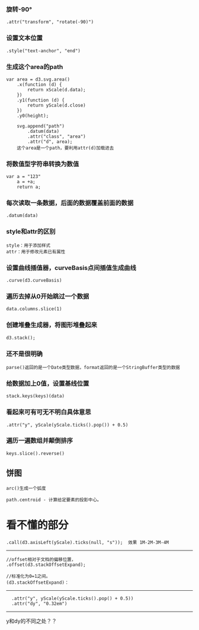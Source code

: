 ### 旋转-90°
    .attr("transform", "rotate(-90)")

### 设置文本位置
    .style("text-anchor", "end")

### 生成这个area的path
    var area = d3.svg.area()
        .x(function (d) {
            return xScale(d.data);
        })
        .y1(function (d) {
            return yScale(d.close)
        })
        .y0(height);

        svg.append("path")
            .datum(data)
            .attr("class", "area")
            .attr("d", area);
        这个area是一个path，要利用attr(d)加载进去

###     将数值型字符串转换为数值
    var a = "123"
        a = +a;
        return a;

### 每次读取一条数据，后面的数据覆盖前面的数据
    .datum(data)

### style和attr的区别
    style：用于添加样式
    attr：用于修改元素已有属性

### 设置曲线插值器，curveBasis点间插值生成曲线
    .curve(d3.curveBasis)

### 遍历去掉从0开始跳过一个数据
    data.columns.slice(1)

### 创建堆叠生成器，将图形堆叠起来
    d3.stack();

### 还不是很明确
    parse()返回的是一个Date类型数据，format返回的是一个StringBuffer类型的数据

### 给数据加上0值，设置基线位置
    stack.keys(keys)(data)

### 看起来可有可无不明白具体意思
    .attr("y", yScale(yScale.ticks().pop()) + 0.5)

### 遍历一遍数组并颠倒排序
    keys.slice().reverse()


## 饼图
    arc()生成一个弧度

    path.centroid - 计算给定要素的投影中心。


# 看不懂的部分
    .call(d3.axisLeft(yScale).ticks(null, "s"));  效果 1M-2M-3M-4M
--------------
    //offset相对于文档的偏移位置，
    .offset(d3.stackOffsetExpand);

    //标准化为0=1之间。
    (d3.stackOffsetExpand)：

----------

      .attr("y", yScale(yScale.ticks().pop() + 0.5))
      .attr("dy", "0.32em")

----------

y和dy的不同之处？？
